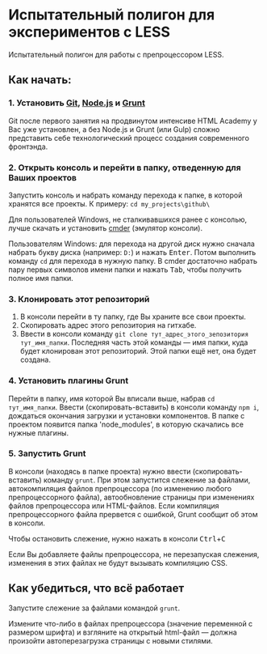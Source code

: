 # Испытательный полигон для экспериментов с LESS

Испытательный полигон для работы с препроцессором LESS.



## Как начать:

### 1. Установить [Git](http://git-scm.com/), [Node.js](http://nodejs.org/) и [Grunt](http://gruntjs.com/)

Git после первого занятия на продвинутом интенсиве HTML Academy у Вас уже установлен, а без Node.js и Grunt (или Gulp) сложно представить себе технологический процесс создания современного фронтэнда.



### 2. Открыть консоль и перейти в папку, отведенную для Ваших проектов

Запустить консоль и набрать команду перехода к папке, в которой хранятся все проекты. К примеру: `cd my_projects\github\`

Для пользователей Windows, не сталкивавшихся ранее с консолью, лучше скачать и установить [cmder](http://bliker.github.io/cmder/) (эмулятор консоли).

Пользователям Windows: для перехода на другой диск нужно сначала набрать букву диска (например: `D:`) и нажать <kbd>Enter</kbd>. Потом выполнить команду `cd` для перехода в нужную папку. В cmder достаточно набрать пару первых символов имени папки и нажать <kbd>Tab</kbd>, чтобы получить полное имя папки.



### 3. Клонировать этот репозиторий

1. В консоли перейти в ту папку, где Вы храните все свои проекты.
2. Скопировать адрес этого репозитория на гитхабе. 
3. Ввести в консоли команду `git clone тут_адрес_этого_зепозитория тут_имя_папки`. Последняя часть этой команды — имя папки, куда будет клонирован этот репозиторий. Этой папки ещё нет, она будет создана.



### 4. Установить плагины Grunt

Перейти в папку, имя которой Вы вписали выше, набрав `cd тут_имя_папки`. Ввести (скопировать-вставить) в консоли  команду `npm i`, дождаться окончания загрузки и установки компонентов. В папке с проектом появится папка 'node_modules', в которую скачались все нужные плагины.



### 5. Запустить Grunt

В консоли (находясь в папке проекта) нужно ввести (скопировать-вставить) команду `grunt`. При этом запустится слежение за файлами, автокомпиляция файлов препроцессора (по изменению любого препроцессорного файла), автообновление страницы при изменениях файлов препроцессора или HTML-файлов. Если компиляция препроцессорного файла прервется с ошибкой, Grunt сообщит об этом в консоли.

Чтобы остановить слежение, нужно нажать в консоли <kbd>Ctrl</kbd>+<kbd>C</kbd>

Если Вы добавляете файлы препроцессора, не перезапуская слежения, изменения в этих файлах не будут вызывать компиляцию CSS.



## Как убедиться, что всё работает

Запустите слежение за файлами командой `grunt`.

Измените что-либо в файлах препроцессора (значение переменной с размером шрифта) и взгляните на открытый html-файл — должна произойти автоперезагрузка страницы с новыми стилями.